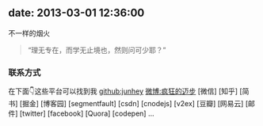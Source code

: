 			
date: 2013-03-01 12:36:00
---

不一样的烟火

<script>
class Vector2 {
	constructor(x = 0, y = 0) {
		this.x = x;
		this.y = y;
	}
	
	add(v) {
		this.x += v.x;
		this.y += v.y;
		return this;
	}
	
	multiplyScalar(s) {
		this.x *= s;
		this.y *= s;
		return this;
	}
	
	clone() {
		return new Vector2(this.x, this.y);
	}
}

class Time {
	constructor() {
		const now = Time.now();
		
		this.delta = 0;
		this.elapsed = 0;
		this.start = now;
		this.previous = now;
	}
	
	update() {
		const now = Time.now();
		
		this.delta = now - this.previous;
		this.elapsed = now - this.start;
		this.previous = now;
	}
	
	static now() {
		return Date.now() / 1000;
	}
}

class Particle {
	constructor(position, velocity = new Vector2, color = 'white', radius = 1, lifetime = 1, mass = 1) {
		this.position = position;
		this.velocity = velocity;
		this.color = color;
		this.radius = radius;
		this.lifetime = lifetime;
		this.mass = mass;
		
		this.isInCanvas = true;
		this.createdOn = Time.now();
	}
	
	update(time) {
		if (!this.getRemainingLifetime()) {
			return;
		}
		
		this.velocity.add(Particle.GRAVITATION.clone().multiplyScalar(this.mass));
		this.position.add(this.velocity.clone().multiplyScalar(time.delta));
	}
	
	render(canvas, context) {
		const remainingLifetime = this.getRemainingLifetime();
		
		if (!remainingLifetime) return;
		
		const radius = this.radius * remainingLifetime;
		
		context.globalAlpha = remainingLifetime;
		context.globalCompositeOperation = 'lighter';
		context.fillStyle = this.color;
		
		context.beginPath();
		context.arc(this.position.x, this.position.y, radius, 0, Math.PI * 2);
		context.fill();
	}
	
	getRemainingLifetime() {
		const elapsedLifetime = Time.now() - this.createdOn;
		return Math.max(0, this.lifetime - elapsedLifetime) / this.lifetime;
	}
}

Particle.GRAVITATION = new Vector2(0, 9.81);

class Trail extends Particle {
	constructor(childFactory, position, velocity = new Vector2, lifetime = 1, mass = 1) {
		super(position, velocity);
		
		this.childFactory = childFactory;
		this.children = [];
		this.lifetime = lifetime;
		this.mass = mass;
		
		this.isAlive = true;
	}
	
	update(time) {
		super.update(time);
		
		// Add a new child on every frame
		if (this.isAlive && this.getRemainingLifetime()) {
			this.children.push(this.childFactory(this));
		}
		
		// Remove particles that are dead
		this.children = this.children.filter(function(child) {
			if (child instanceof Trail) {
				return child.isAlive;
			}
			
			return child.getRemainingLifetime();
		});
		
		// Kill trail if all particles fade away
		if (!this.children.length) {
			this.isAlive = false;
		}
		
		// Update particles
		this.children.forEach(function(child) {
			child.update(time);
		});
	}
	
	render(canvas, context) {
		// Render all children
		this.children.forEach(function(child) {
			child.render(canvas, context);
		});
	}
}

class Rocket extends Trail {
	constructor(childFactory, explosionFactory, position, velocity = new Vector2) {
		super(childFactory, position, velocity);
		
		this.explosionFactory = explosionFactory;
		this.lifetime = 10;
	}
	
	update(time) {
		if (this.getRemainingLifetime() && this.velocity.y > 0) {
			this.explosionFactory(this);
			this.lifetime = 0;
		}
		
		super.update(time);
	}
}

const canvas = document.createElement('canvas');
const context = canvas.getContext('2d');
const time = new Time;
let rockets = [];

const getTrustParticleFactory = function(baseHue) {
	function getColor() {
		const hue = Math.floor(Math.random() * 15 + 30);
		return `hsl(${hue}, 100%, 75%`;
	}
	
	return function(parent) {
		const position = this.position.clone();
		const velocity = this.velocity.clone().multiplyScalar(-.1);
		velocity.x += (Math.random() - .5) * 8;
		const color = getColor();
		const radius = 1 + Math.random();
		const lifetime = .5 + Math.random() * .5;
		const mass = .01;
		
		return new Particle(position, velocity, color, radius, lifetime, mass);
	};
};

const getExplosionFactory = function(baseHue) {
	function getColor() {
		const hue = Math.floor(baseHue + Math.random() * 15) % 360;
		const lightness = Math.floor(Math.pow(Math.random(), 2) * 50 + 50);
		return `hsl(${hue}, 100%, ${lightness}%`;
	}
	
	function getChildFactory() {
		return function(parent) {
			const direction = Math.random() * Math.PI * 2;
			const force = 8;
			const velocity = new Vector2(Math.cos(direction) * force, Math.sin(direction) * force);
			const color = getColor();
			const radius = 1 + Math.random();
			const lifetime = 1;
			const mass = .1;

			return new Particle(parent.position.clone(), velocity, color, radius, lifetime, mass);
		};
	}
	
	function getTrail(position) {
		const direction = Math.random() * Math.PI * 2;
		const force = Math.random() * 128;
		const velocity = new Vector2(Math.cos(direction) * force, Math.sin(direction) * force);
		const lifetime = .5 + Math.random();
		const mass = .075;

		return new Trail(getChildFactory(), position, velocity, lifetime, mass);
	}
	
	return function(parent) {
		let trails = 32;
		while (trails--) {
			parent.children.push(getTrail(parent.position.clone()));
		}
	};
};

const addRocket = function() {
	const trustParticleFactory = getTrustParticleFactory();
	const explosionFactory = getExplosionFactory(Math.random() * 360);
	
	const position = new Vector2(Math.random() * canvas.width, canvas.height);
	const thrust = window.innerHeight * .75;
	const angle = Math.PI / -2 + (Math.random() - .5) * Math.PI / 8;
	const velocity = new Vector2(Math.cos(angle) * thrust, Math.sin(angle) * thrust);
	const lifetime = 3;
	
	rockets.push(new Rocket(trustParticleFactory, explosionFactory, position, velocity, lifetime));
	
	rockets = rockets.filter(function(rocket) {
		return rocket.isAlive;
	});
};

const render = function() {
	requestAnimationFrame(render);
	
	time.update();
	context.clearRect(0, 0, canvas.width, canvas.height);
	
	rockets.forEach(function(rocket) {
		rocket.update(time);
		rocket.render(canvas, context);
	});
};

const resize = function() {
	canvas.height = window.innerHeight;
	canvas.width = window.innerWidth;
};

canvas.onclick = addRocket;
document.body.appendChild(canvas);

window.onresize = resize;
resize();

setInterval(addRocket, 2000);
render();
</script>
<canvas></canvas>

> “理无专在，而学无止境也，然则问可少耶？”

### 联系方式

在下面👇这些平台可以找到我
[github:junhey](https://github.com/junhey)
[微博:疯狂的迈步](http://weibo.com/juncoding/)
[微信]
[知乎]
[简书]
[掘金]
[博客园]
[segmentfault]
[csdn]
[cnodejs]
[v2ex]
[豆瓣]
[网易云]
[邮件]
[twitter]
[facebook]
[Quora]
[codepen]
...